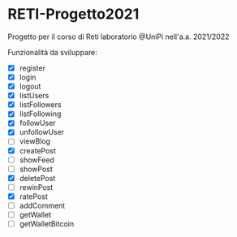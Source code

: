 # RETI-Progetto2021
Progetto per il corso di Reti laboratorio @UniPi nell'a.a. 2021/2022

Funzionalità da sviluppare:
- [x] register
- [x] login
- [x] logout
- [x] listUsers
- [x] listFollowers
- [x] listFollowing
- [x] followUser
- [x] unfollowUser
- [ ] viewBlog
- [x] createPost
- [ ] showFeed
- [ ] showPost
- [x] deletePost
- [ ] rewinPost
- [x] ratePost
- [ ] addComment
- [ ] getWallet
- [ ] getWalletBitcoin

